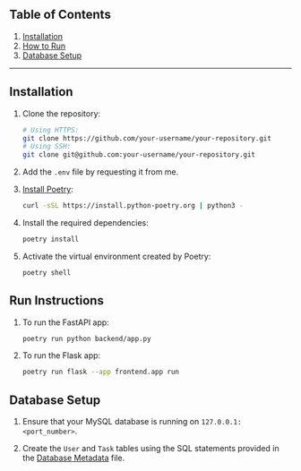 ## Table of Contents
1. [Installation](#installation)
2. [How to Run](#how-to-run)
3. [Database Setup](#database-setup)

---

## Installation

1. Clone the repository:
   ```bash
   # Using HTTPS:
   git clone https://github.com/your-username/your-repository.git
   # Using SSH:
   git clone git@github.com:your-username/your-repository.git
   ```

2. Add the `.env` file by requesting it from me.

3. [Install Poetry](https://python-poetry.org/docs/):
   ```bash
   curl -sSL https://install.python-poetry.org | python3 -
   ```

4. Install the required dependencies:
   ```bash
   poetry install
   ```

5. Activate the virtual environment created by Poetry:
   ```bash
   poetry shell
   ```

## Run Instructions

1. To run the FastAPI app:
   ```bash
   poetry run python backend/app.py
   ```

2. To run the Flask app:
   ```bash
   poetry run flask --app frontend.app run
   ```

## Database Setup

1. Ensure that your MySQL database is running on `127.0.0.1:<port_number>`.

2. Create the `User` and `Task` tables using the SQL statements provided in the [Database Metadata](db_metadata.md) file.
